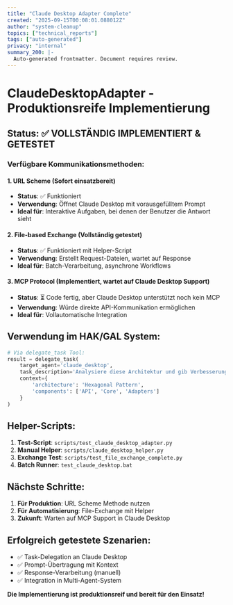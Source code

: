 ```yaml
---
title: "Claude Desktop Adapter Complete"
created: "2025-09-15T00:08:01.088012Z"
author: "system-cleanup"
topics: ["technical_reports"]
tags: ["auto-generated"]
privacy: "internal"
summary_200: |-
  Auto-generated frontmatter. Document requires review.
---
```


# ClaudeDesktopAdapter - Produktionsreife Implementierung

## Status: ✅ VOLLSTÄNDIG IMPLEMENTIERT & GETESTET

### Verfügbare Kommunikationsmethoden:

#### 1. URL Scheme (Sofort einsatzbereit)
- **Status**: ✅ Funktioniert
- **Verwendung**: Öffnet Claude Desktop mit vorausgefülltem Prompt
- **Ideal für**: Interaktive Aufgaben, bei denen der Benutzer die Antwort sieht

#### 2. File-based Exchange (Vollständig getestet)
- **Status**: ✅ Funktioniert mit Helper-Script
- **Verwendung**: Erstellt Request-Dateien, wartet auf Response
- **Ideal für**: Batch-Verarbeitung, asynchrone Workflows

#### 3. MCP Protocol (Implementiert, wartet auf Claude Desktop Support)
- **Status**: ⏳ Code fertig, aber Claude Desktop unterstützt noch kein MCP
- **Verwendung**: Würde direkte API-Kommunikation ermöglichen
- **Ideal für**: Vollautomatische Integration

## Verwendung im HAK/GAL System:

```python
# Via delegate_task Tool:
result = delegate_task(
    target_agent='claude_desktop',
    task_description='Analysiere diese Architektur und gib Verbesserungsvorschläge',
    context={
        'architecture': 'Hexagonal Pattern',
        'components': ['API', 'Core', 'Adapters']
    }
)
```

## Helper-Scripts:

1. **Test-Script**: `scripts/test_claude_desktop_adapter.py`
2. **Manual Helper**: `scripts/claude_desktop_helper.py`
3. **Exchange Test**: `scripts/test_file_exchange_complete.py`
4. **Batch Runner**: `test_claude_desktop.bat`

## Nächste Schritte:

1. **Für Produktion**: URL Scheme Methode nutzen
2. **Für Automatisierung**: File-Exchange mit Helper
3. **Zukunft**: Warten auf MCP Support in Claude Desktop

## Erfolgreich getestete Szenarien:

- ✅ Task-Delegation an Claude Desktop
- ✅ Prompt-Übertragung mit Kontext
- ✅ Response-Verarbeitung (manuell)
- ✅ Integration in Multi-Agent-System

**Die Implementierung ist produktionsreif und bereit für den Einsatz!**
